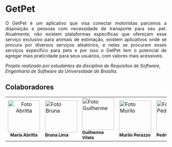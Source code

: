 <h1>GetPet</h1>

<p align="justify">
O GetPet é um aplicativo que visa conectar motoristas parceiros a disposição a pessoas com necessidade de transporte para seu pet. Atualmente, não existem plataformas específicas que ofereçam esse serviço exclusivo para animais de estimação, existem aplicativos onde se procura por diversos serviços aleatórios, e neles se procuram esses serviços específico para pets e por isso o GetPet tem o potencial de agregar mais praticidade para seus usuários, com valores mais acessíveis. 
</p>

<i>Projeto realizado por estudantes da disciplina de Requisitos de Software, Engenharia de Software da Universidade de Brasília.</i>


<h2>Colaboradores</h2>

<!-- 
Arquiteto: rosa #FF00FF
PO: azul #
SM: marrom #
Devops: verde-escuro #
Desenvolvedor: amarelo #
-->

<table>
  
  <tr>
    <td align="center">
      <a href="#">
        <img src="https://avatars.githubusercontent.com/u/87709987?v=4" width="100px;" alt="Foto Abritta"/><br>
        <sub>
          <b>Maria Abritta</b>
        </sub>
      </a>
    </td>
    <td>
      <a href="#">
        <img src="https://avatars.githubusercontent.com/u/83987201?v=4" width="100px;" alt="Foto Bruna"/><br>
        <sub>
          <b>Bruna Lima</b>
        </sub>
      </a>
    </td>
    <td>
      <a href="#">
        <img src="https://avatars.githubusercontent.com/u/24920267?v=4" width="100px;" alt="Foto Guilherme"/><br>
        <sub>
          <b>Guilherme Vilela</b>
        </sub>
      </a>
    </td>
    <td>
      <a href="#">
        <img src="https://avatars.githubusercontent.com/u/62524293?v=4" width="100px;" alt="Foto Murilo"/><br>
        <sub>
          <b>Murilo Perazzo</b>
        </sub>
      </a>
    </td>
    <td>
      <a href="#">
        <img src="" width="100px;" alt="Foto Pedro"/><br>
        <sub>
          <b>Pedro Jesus</b>
        </sub>
      </a>
    </td>
   </tr>
  <tr>
    
</table>

<br/> 
